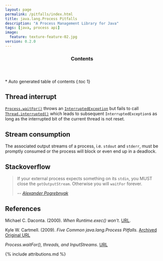 ```yaml
---
layout: page
permalink: /pitfalls/index.html
title: java.lang.Process Pitfalls
description: "A Process Management Library for Java"
tags: [java, process api]
image:
  feature: texture-feature-02.jpg
version: 0.2.0
---
```


<section id="table-of-contents" class="toc">
  <header>
    <h3 class="delta">Contents</h3>
  </header>
<div id="drawer" markdown="1">
*  Auto generated table of contents
{:toc 1}
</div>
</section><!-- /#table-of-contents -->

## Thread interrupt
[`Process.waitFor()`](http://docs.oracle.com/javase/7/docs/api/java/lang/Process.html#waitFor\(\))
throws an [`InterruptedException`](http://docs.oracle.com/javase/7/docs/api/java/lang/InterruptedException.html) but
fails to call [`Thread.interrupted()`](http://docs.oracle.com/javase/7/docs/api/java/lang/Thread.html#interrupted\(\))
which leads to subsequent `InterruptedException`s as long as the interrupted bit of the current thread is
not reset.

## Stream consumption
The associated output streams of a process, i.e. `stdout` and  `stderr`, must be promptly consumed or the
process will block or even end up in a deadlock.

## Stackoverflow

> If your external process expects something on its `stdin`,
> you MUST close the `getOutputStream`. Otherwise you will `waitFor` forever.
>
> -- [<cite>Alexander Pogrebnyak</cite>](http://stackoverflow.com/questions/2150723/process-waitfor-threads-and-inputstreams/2151169#2151169)

## References

Michael C. Daconta. (2000). *When Runtime.exec() won't*. [URL](http://www.javaworld.com/jw-12-2000/jw-1229-traps.html).

Kyle W. Cartmell. (2009). *Five Common java.lang.Process Pitfalls*.
[Archived](http://web.archive.org/web/20120927021125/http://kylecartmell.com/?p=9)
[Original URL](http://kylecartmell.com/?p=9)

*Process.waitFor(), threads, and InputStreams*.
[URL](http://stackoverflow.com/questions/2150723/process-waitfor-threads-and-inputstreams/2151169)

{% include attributions.md %}

[guava]: https://code.google.com/p/guava-libraries/ "Guava"
[guice]: https://code.google.com/p/google-guice/ "Guice"
[dagger]: http://square.github.io/dagger/ "Dagger"
[mockito]: https://code.google.com/p/mockito/ "Mockito"
[javaworld]: http://www.javaworld.com/jw-12-2000/jw-1229-traps.html "When Runtime.exec() won't"
[cnblogs]: http://www.cnblogs.com/abnercai/archive/2012/12/27/2836008.html "java.lang.Process Pitfalls"